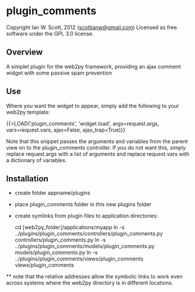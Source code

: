 # plugin_comments

Copyright Ian W. Scott, 2012 (scottianw@gmail.com) Licensed as free software under the GPL 3.0 license.

## Overview

A simplet plugin for the web2py framework, providing an ajax comment widget with some passive spam prevention

## Use

Where you want the widget to appear, simply add the following to your web2py template:

{{=LOAD('plugin_comments', 'widget.load', args=request.args, vars=request.vars, ajax=False, ajax_trap=True)}} 

Note that this snippet passes the arguments and variables from the parent view on to the plugin_comments controller. If you do not want this, simply replace request.args with a list of arguments and replace request.vars with a dictionary of variables.

## Installation

- create folder appname/plugins
- place plugin_comments folder in this new plugins folder
- create symlinks from plugin files to application directories:

    cd [web2py_folder]/applications/myapp
    ln -s ../plugins/plugin_comments/controllers/plugin_comments.py controllers/plugin_comments.py
    ln -s ../plugins/plugin_comments/models/plugin_comments.py models/plugin_comments.py
    ln -s ../plugins/plugin_comments/views/plugin_comments views/plugin_comments

** note that the relative addresses allow the symbolic links to work even across systems where the web2py directory is in different locations.